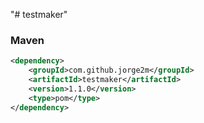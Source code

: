 "# testmaker" 

### Maven
```xml
<dependency>
    <groupId>com.github.jorge2m</groupId>
    <artifactId>testmaker</artifactId>
    <version>1.1.0</version>
    <type>pom</type>
</dependency>
```